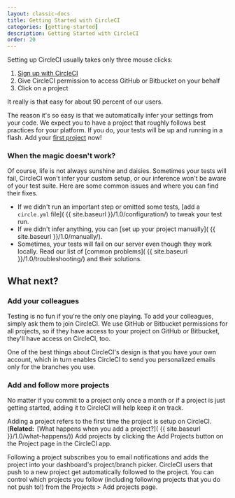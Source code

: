 ```yaml
---
layout: classic-docs
title: Getting Started with CircleCI
categories: [getting-started]
description: Getting Started with CircleCI
order: 20
---
```


Setting up CircleCI usually takes only three mouse clicks:

1.  [Sign up with CircleCI](https://circleci.com/signup/)
2.  Give CircleCI permission to access GitHub or Bitbucket on your behalf
3.  Click on a project

It really is that easy for about 90 percent of our users.

The reason it's so easy is that we automatically infer your settings from your code.
We expect you to have a project that roughly follows best practices for your platform.
If you do, your tests will be up and running in a flash.
Add
your [first project](https://circleci.com/dashboard) now!

### When the magic doesn't work?

Of course, life is not always sunshine and daisies.
Sometimes your tests will fail, CircleCI won't infer your custom setup, or our inference won't be aware of your test suite.
Here are some common issues and where you can find their fixes.

*   If we didn't run an important step or omitted some tests,
    [add a `circle.yml` file]( {{ site.baseurl }}/1.0/configuration/)
    to tweak your test run.
*   If we didn't infer anything, you can [set up your project manually]( {{ site.baseurl }}/1.0/manually/).
*   Sometimes, your tests will fail on our server even though they work locally.
    Read our list of [common problems]( {{ site.baseurl }}/1.0/troubleshooting/) and their solutions.

## What next?

### Add your colleagues

Testing is no fun if you're the only one playing.
To add your colleagues, simply ask them to join CircleCI.
We use GitHub or Bitbucket permissions for all projects, so if they have access to your project on GitHub or Bitbucket, they'll have access on CircleCI, too.

One of the best things about CircleCI's design is that you have your own account, which in turn enables CircleCI to send you personalized emails only for the branches you use.

### Add and follow more projects

No matter if you commit to a project only once a month or if a project is just getting started, adding it to CircleCI will help keep it on track. 

Adding a project refers to the first time the project is setup on CircleCI.
(**Related: &nbsp;**[What happens when you add a project?]( {{ site.baseurl }}/1.0/what-happens/))
Add projects by clicking the Add Projects button on the Project page in the CircleCI app.

Following a project subscribes you to email notifications and adds the project into your dashboard's project/branch picker. CircleCI users that push to a new project get automatically followed to the project. You can control which projects you follow (including following projects that you do not push to!) from the Projects > Add projects page.



